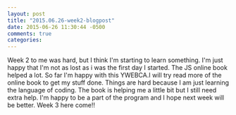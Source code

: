 ```yaml
---
layout: post
title: "2015.06.26-week2-blogpost"
date: 2015-06-26 11:30:44 -0500
comments: true
categories: 
---
```


Week 2 to me was hard, but I think I'm starting to learn something. I'm just happy that I'm not as lost as i was the first day I started. The JS online book helped a lot. So far I'm happy with this YWEBCA.I will try read more of the online book to get my stuff done. Things are hard because I am just learning the language of coding. The book is helping me a little bit but I still need extra help. I'm happy to be a part of the program and I hope next week will be better. Week 3 here come!!